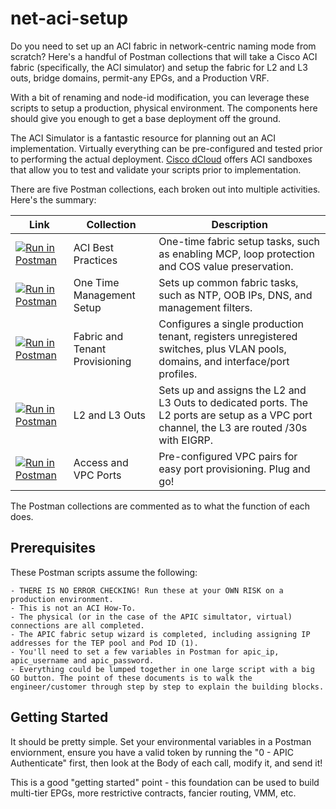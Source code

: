 # net-aci-setup
Do you need to set up an ACI fabric in network-centric naming mode from scratch? Here's a handful of Postman collections that will take a Cisco ACI fabric (specifically, the ACI simulator) and setup the fabric for L2 and L3 outs, bridge domains, permit-any EPGs, and a Production VRF.

With a bit of renaming and node-id modification, you can leverage these scripts to setup a production, physical environment. The components here should give you enough to get a base deployment off the ground. 

The ACI Simulator is a fantastic resource for planning out an ACI implementation. Virtually everything can be pre-configured and tested prior to performing the actual deployment. [Cisco dCloud](https://dcloud.cisco.com) offers ACI sandboxes that allow you to test and validate your scripts prior to implementation. 

There are five Postman collections, each broken out into multiple activities. Here's the summary:

| Link | Collection                     | Description                                                                                                                                 |
|------|--------------------------------|---------------------------------------------------------------------------------------------------------------------------------------------|
| [![Run in Postman](https://run.pstmn.io/button.svg)](https://app.getpostman.com/run-collection/d4d5b20e3651168e5aad)    | ACI Best Practices             | One-time fabric setup tasks, such as enabling MCP, loop protection and COS value preservation.                                              |
| [![Run in Postman](https://run.pstmn.io/button.svg)](https://app.getpostman.com/run-collection/2b672266a6e0c9cdb3f4)    | One Time Management Setup      | Sets up common fabric tasks, such as NTP, OOB IPs, DNS, and management filters.                                                             |
| [![Run in Postman](https://run.pstmn.io/button.svg)](https://app.getpostman.com/run-collection/33ea5a6d0dcf3e0fa9a0)    | Fabric and Tenant Provisioning | Configures a single production tenant, registers unregistered switches, plus VLAN pools, domains, and interface/port profiles.              |
| [![Run in Postman](https://run.pstmn.io/button.svg)](https://app.getpostman.com/run-collection/0e943c3599b20a093d2e)    | L2 and L3 Outs                 | Sets up and assigns the L2 and L3 Outs to dedicated ports. The L2 ports are setup as a VPC port channel, the L3 are routed /30s with EIGRP. |
| [![Run in Postman](https://run.pstmn.io/button.svg)](https://app.getpostman.com/run-collection/d815addf0a2eac33f9f0)    | Access and VPC Ports           | Pre-configured VPC pairs for easy port provisioning. Plug and go!                                                                           |

The Postman collections are commented as to what the function of each does.

## Prerequisites

These Postman scripts assume the following:

	- THERE IS NO ERROR CHECKING! Run these at your OWN RISK on a production environment.
	- This is not an ACI How-To. 
	- The physical (or in the case of the APIC simultator, virtual) connections are all completed.
	- The APIC fabric setup wizard is completed, including assigning IP addresses for the TEP pool and Pod ID (1).
	- You'll need to set a few variables in Postman for apic_ip, apic_username and apic_password.
	- Everything could be lumped together in one large script with a big GO button. The point of these documents is to walk the engineer/customer through step by step to explain the building blocks.

## Getting Started
It should be pretty simple. Set your environmental variables in a Postman enviornment, ensure you have a valid token by running the "0 - APIC Authenticate" first, then look at the Body of each call, modify it, and send it! 

This is a good "getting started" point - this foundation can be used to build multi-tier EPGs, more restrictive contracts, fancier routing, VMM, etc.
